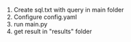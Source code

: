 1) Create sql.txt with query in main folder
2) Configure config.yaml
3) run main.py
4) get result in "results" folder
